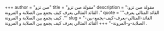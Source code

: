 +++
author = "صن تزو"
title = "مقولة صن تزو"
description = "مقولة صن تزو: القائد المثالي يعرف كيف يجمع بين الصلابة و المرونة ."
quote = '''القائد المثالي يعرف كيف يجمع بين الصلابة و المرونة .''' 
slug = "القائد-المثالي-يعرف-كيف-يجمع-بين-الصلابة-و-المرونة-"
+++
القائد المثالي يعرف كيف يجمع بين الصلابة و المرونة .
